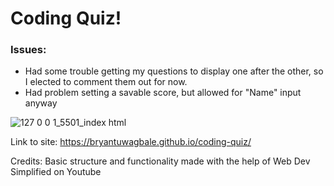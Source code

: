 # Coding Quiz! 
### Issues: 
* Had some trouble getting my questions to display one after the other, so I elected to comment them out for now. 
* Had problem setting a savable score, but allowed for "Name" input anyway

![127 0 0 1_5501_index html](https://user-images.githubusercontent.com/78828750/115174215-75f93a80-a08e-11eb-9152-6fa700cbc075.png)

Link to site: https://bryantuwagbale.github.io/coding-quiz/

Credits: Basic structure and functionality made with the help of Web Dev Simplified on Youtube
